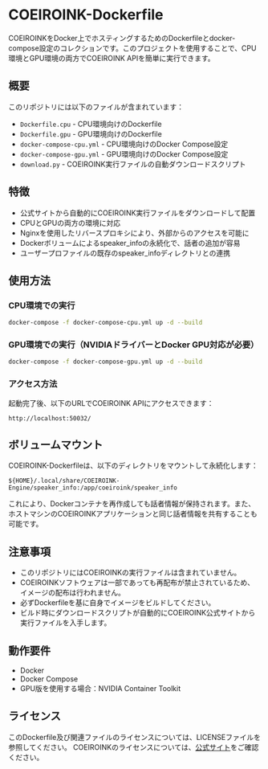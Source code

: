 # COEIROINK-Dockerfile

COEIROINKをDocker上でホスティングするためのDockerfileとdocker-compose設定のコレクションです。このプロジェクトを使用することで、CPU環境とGPU環境の両方でCOEIROINK APIを簡単に実行できます。

## 概要

このリポジトリには以下のファイルが含まれています：

- `Dockerfile.cpu` - CPU環境向けのDockerfile
- `Dockerfile.gpu` - GPU環境向けのDockerfile
- `docker-compose-cpu.yml` - CPU環境向けのDocker Compose設定
- `docker-compose-gpu.yml` - GPU環境向けのDocker Compose設定
- `download.py` - COEIROINK実行ファイルの自動ダウンロードスクリプト

## 特徴

- 公式サイトから自動的にCOEIROINK実行ファイルをダウンロードして配置
- CPUとGPUの両方の環境に対応
- Nginxを使用したリバースプロキシにより、外部からのアクセスを可能に
- Dockerボリュームによるspeaker_infoの永続化で、話者の追加が容易
- ユーザープロファイルの既存のspeaker_infoディレクトリとの連携

## 使用方法

### CPU環境での実行

```bash
docker-compose -f docker-compose-cpu.yml up -d --build
```

### GPU環境での実行（NVIDIAドライバーとDocker GPU対応が必要）

```bash
docker-compose -f docker-compose-gpu.yml up -d --build
```

### アクセス方法

起動完了後、以下のURLでCOEIROINK APIにアクセスできます：

```
http://localhost:50032/
```

## ボリュームマウント

COEIROINK-Dockerfileは、以下のディレクトリをマウントして永続化します：

```
${HOME}/.local/share/COEIROINK-Engine/speaker_info:/app/coeiroink/speaker_info
```

これにより、Dockerコンテナを再作成しても話者情報が保持されます。また、ホストマシンのCOEIROINKアプリケーションと同じ話者情報を共有することも可能です。

## 注意事項

- このリポジトリにはCOEIROINKの実行ファイルは含まれていません。
- COEIROINKソフトウェアは一部であっても再配布が禁止されているため、イメージの配布は行われません。
- 必ずDockerfileを基に自身でイメージをビルドしてください。
- ビルド時にダウンロードスクリプトが自動的にCOEIROINK公式サイトから実行ファイルを入手します。

## 動作要件

- Docker
- Docker Compose
- GPU版を使用する場合：NVIDIA Container Toolkit

## ライセンス

このDockerfile及び関連ファイルのライセンスについては、LICENSEファイルを参照してください。
COEIROINKのライセンスについては、[公式サイト](https://coeiroink.com/)をご確認ください。